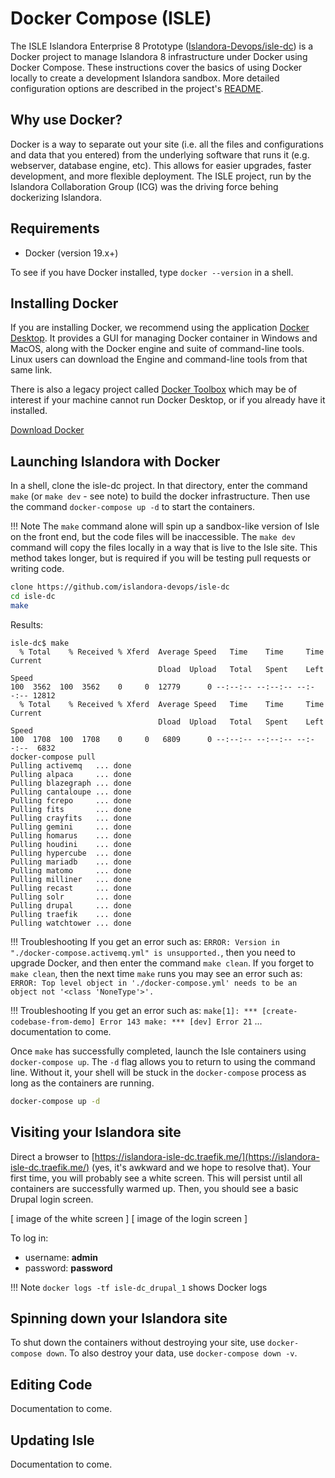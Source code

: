 # Docker Compose (ISLE)

The ISLE Islandora Enterprise 8 Prototype ([Islandora-Devops/isle-dc](https://github.com/Islandora-Devops/isle-dc)) is a Docker project to manage Islandora 8 infrastructure under Docker using Docker Compose. These instructions cover the basics of using Docker locally to create a development Islandora sandbox. More detailed configuration options are described in the project's [README](https://github.com/Islandora-Devops/isle-dc).

## Why use Docker?

Docker is a way to separate out your site (i.e. all the files and configurations and data that you entered) from the underlying software that runs it (e.g. webserver, database engine, etc). This allows for easier upgrades, faster development, and more flexible deployment. The ISLE project, run by the Islandora Collaboration Group (ICG) was the driving force behing dockerizing Islandora. 

## Requirements

* Docker (version 19.x+)

To see if you have Docker installed, type `docker --version` in a shell. 

## Installing Docker

If you are installing Docker, we recommend using the application [Docker Desktop](https://www.docker.com/products/docker-desktop). It provides a GUI for managing Docker container in Windows and MacOS, along with the Docker engine and suite of command-line tools. Linux users can download the Engine and command-line tools from that same link. 

There is also a legacy project called [Docker Toolbox](https://docs.docker.com/toolbox/overview/) which may be of interest if your machine cannot run Docker Desktop, or if you already have it installed. 


[Download Docker](https://www.docker.com/products/docker-desktop) 


## Launching Islandora with Docker

In a shell, clone the isle-dc project. In that directory, enter the command `make` (or `make dev` - see note) to build the docker infrastructure. Then use the command `docker-compose up -d` to start the containers.

!!! Note
    The `make` command alone will spin up a sandbox-like version of Isle on the front end, but the code files will be inaccessible. The `make dev` command will copy the files locally in a way that is live to the Isle site. This method takes longer, but is required if you will be testing pull requests or writing code. 

```bash
clone https://github.com/islandora-devops/isle-dc
cd isle-dc
make
```


Results:
```
isle-dc$ make
  % Total    % Received % Xferd  Average Speed   Time    Time     Time  Current
                                 Dload  Upload   Total   Spent    Left  Speed
100  3562  100  3562    0     0  12779      0 --:--:-- --:--:-- --:--:-- 12812
  % Total    % Received % Xferd  Average Speed   Time    Time     Time  Current
                                 Dload  Upload   Total   Spent    Left  Speed
100  1708  100  1708    0     0   6809      0 --:--:-- --:--:-- --:--:--  6832
docker-compose pull
Pulling activemq   ... done
Pulling alpaca     ... done
Pulling blazegraph ... done
Pulling cantaloupe ... done
Pulling fcrepo     ... done
Pulling fits       ... done
Pulling crayfits   ... done
Pulling gemini     ... done
Pulling homarus    ... done
Pulling houdini    ... done
Pulling hypercube  ... done
Pulling mariadb    ... done
Pulling matomo     ... done
Pulling milliner   ... done
Pulling recast     ... done
Pulling solr       ... done
Pulling drupal     ... done
Pulling traefik    ... done
Pulling watchtower ... done
```

!!! Troubleshooting
    If you get an error such as: `ERROR: Version in "./docker-compose.activemq.yml" is unsupported.`, then you need to upgrade Docker, and then enter the command `make clean`. If you forget to `make clean`, then the next time `make` runs you may see an error such as: `ERROR: Top level object in './docker-compose.yml' needs to be an object not '<class 'NoneType'>'.`

!!! Troubleshooting
    If you get an error such as: `make[1]: *** [create-codebase-from-demo] Error 143 make: *** [dev] Error 21` ... documentation to come.


Once `make` has successfully completed, launch the Isle containers using `docker-compose up`. The `-d` flag allows you to return to using the command line. Without it, your shell will be stuck in the `docker-compose` process as long as the containers are running.


```bash
docker-compose up -d
```

## Visiting your Islandora site

Direct a browser to [https://islandora-isle-dc.traefik.me/](https://islandora-isle-dc.traefik.me/) (yes, it's awkward and we hope to resolve that). Your first time, you will probably see a white screen. This will persist until all containers are successfully warmed up. Then, you should see a basic Drupal login screen.

[ image of the white screen ]
[ image of the login screen ]

To log in:

* username: **admin**
* password: **password**

!!! Note
    `docker logs -tf isle-dc_drupal_1` shows Docker logs

## Spinning down your Islandora site

To shut down the containers without destroying your site, use `docker-compose down`. To also destroy your data, use `docker-compose down -v`.

## Editing Code

Documentation to come.

## Updating Isle 

Documentation to come.

